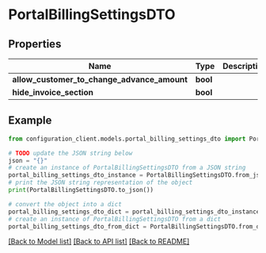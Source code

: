 # PortalBillingSettingsDTO


## Properties

Name | Type | Description | Notes
------------ | ------------- | ------------- | -------------
**allow_customer_to_change_advance_amount** | **bool** |  | [optional] 
**hide_invoice_section** | **bool** |  | [optional] 

## Example

```python
from configuration_client.models.portal_billing_settings_dto import PortalBillingSettingsDTO

# TODO update the JSON string below
json = "{}"
# create an instance of PortalBillingSettingsDTO from a JSON string
portal_billing_settings_dto_instance = PortalBillingSettingsDTO.from_json(json)
# print the JSON string representation of the object
print(PortalBillingSettingsDTO.to_json())

# convert the object into a dict
portal_billing_settings_dto_dict = portal_billing_settings_dto_instance.to_dict()
# create an instance of PortalBillingSettingsDTO from a dict
portal_billing_settings_dto_from_dict = PortalBillingSettingsDTO.from_dict(portal_billing_settings_dto_dict)
```
[[Back to Model list]](../README.md#documentation-for-models) [[Back to API list]](../README.md#documentation-for-api-endpoints) [[Back to README]](../README.md)


